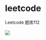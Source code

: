# leetcode
Leetcode 题库112
<br/>
<br/>
<img src="https://qiniu.epipe.cn/photos/2020-12-01_%E5%A4%A7%E9%B9%8F%E5%8F%A4%E5%9F%8E%E4%B8%80%E6%99%AF.jpg">
 